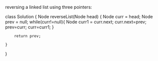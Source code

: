 reversing a linked list using three pointers:

class Solution {
    Node reverseList(Node head) {
        Node curr = head;
        Node prev = null;
        while(curr!=null){
            Node curr1 = curr.next;
            curr.next=prev;
            prev=curr;
            curr=curr1;
        }
        
        return prev;
        
    }
}